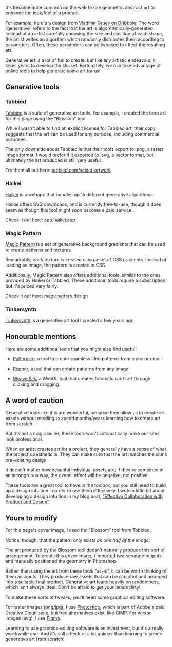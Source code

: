 It's become quite common on the web to use geometric abstract art to enhance the look/feel of a product.

For example, here's a design from [Vladimir Gruev on Dribbble](https://dribbble.com/shots/14953088-spark-marketing-page):
The word “generative” refers to the fact that the art is algorithmically-generated. Instead of an artist carefully choosing the size and position of each shape, the artist writes an algorithm which randomly distributes them according to parameters. Often, these parameters can be tweaked to affect the resulting art.

Generative art is a lot of fun to create, but like any artistic endeavour, it takes years to develop the skillset. Fortunately, we can take advantage of online tools to help generate some art for us!

## Generative tools

### Tabbied

[Tabbied](https://tabbied.com/select-artwork) is a suite of generative art tools. For example, I created the hero art for this page using the “Blossom” tool:

While I wasn't able to find an explicit license for Tabbied art, their copy suggests that the art can be used for any purpose, including commercial purposes.

The only downside about Tabbied is that their tools export to .png, a raster image format. I would prefer if it exported to .svg, a vector format, but ultimately the art produced is still very useful.

Try them all out here: [tabbied.com/select-artwork](https://tabbied.com/select-artwork)

### Haikei

[Haikei](https://app.haikei.app/) is a webapp that bundles up 15 different generative algorithms:

Haikei offers SVG downloads, and is currently free-to-use, though it does seem as though this tool might soon become a paid service.

Check it out here: [app.haikei.app](https://app.haikei.app/)

### Magic Pattern

[Magic Pattern](https://www.magicpattern.design/tools/css-backgrounds) is a set of generative background gradients that can be used to create patterns and textures.

Remarkably, each texture is created using a set of CSS gradients. Instead of loading an image, the pattern is created in CSS.

Additionally, Magic Pattern also offers additional tools, similar to the ones provided by Haikei or Tabbied. These additional tools require a subscription, but it's priced very fairly.

Check it out here: [magicpattern.design](https://www.magicpattern.design/tools/css-backgrounds)

### Tinkersynth

[Tinkersynth](https://tinkersynth.com/) is a generative art tool I created a few years ago

## Honourable mentions

Here are some additional tools that you might also find useful!

- [Patternico](https://patternico.com/), a tool to create seamless tiled patterns from icons or emoji.
    
- [Repper](https://repper.app/), a tool that can create patterns from any image.
    
- [Weave Silk](http://weavesilk.com/), a WebGL tool that creates futuristic sci-fi art through clicking and dragging.
    

## A word of caution

Generative tools like this are wonderful, because they allow us to create art assets without needing to spend months/years learning how to create art from scratch.

But it's not a magic bullet; these tools won't automatically make our sites look professional.

When an artist creates art for a project, they generally have a sense of what the project's aesthetic is. They can make sure that the art matches the site's pre-existing design.

It doesn't matter how beautiful individual assets are; if they're combined in an incongruous way, the overall effect will be negative, not positive.

These tools are a great tool to have in the toolbox, but you still need to build up a design intuition in order to use them effectively. I write a little bit about developing a design intuition in my blog post, [“Effective Collaboration with Product and Design”](https://www.joshwcomeau.com/career/effective-collaboration/).

## Yours to modify

For this page's cover image, I used the "Blossom" tool from Tabbied.

Notice, though, that the pattern only exists _on one half of the image_:

The art produced by the Blossom tool doesn't naturally produce this sort of arrangement. To create this cover image, I imported two separate outputs and manually positioned the geometry in Photoshop.

Rather than using the art from these tools "as-is", it can be worth thinking of them as inputs. They produce raw assets that can be sculpted and arranged into a suitable final product. Generative art leans heavily on randomness, which isn't always ideal. Don't be afraid to get your hands dirty!

To make these sorts of tweaks, you'll need some graphics editing software.

For raster images (png/jpg), I use [Photoshop](https://www.adobe.com/ca/products/photoshop.html), which is part of Adobe's paid Creative Cloud suite, but free alternatives exist, like [GIMP](https://www.gimp.org/). For vector images (svg), I use [Figma](http://figma.com/).

Learning to use graphics-editing software is an investment, but it's a really worthwhile one. And it's still a heck of a lot quicker than learning to create generative art from scratch!